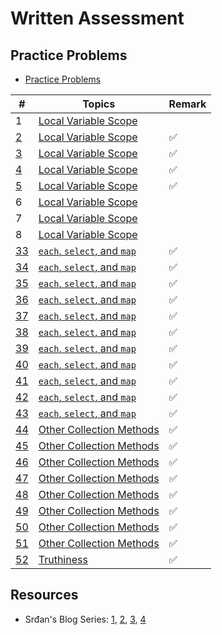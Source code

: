 # Written Assessment

## Practice Problems

- [Practice Problems](https://docs.google.com/document/d/16XteFXEm3lFbcavrXDZs45rNEc1iBxSYC8e4pLhT0Rw/edit#)

| # | Topics | Remark |
| --- | --- | --- |
| 1 | [Local Variable Scope](https://github.com/tsangsiu/RB109/blob/main/Part_1/Practice_Problems/practice_problems.md#local-variable-scope) |
| [2](https://github.com/tsangsiu/RB109/blob/main/Part_1/Practice_Problems/practice_problems.md#2) | [Local Variable Scope](https://github.com/tsangsiu/RB109/blob/main/Part_1/Practice_Problems/practice_problems.md#local-variable-scope) | :white_check_mark:
| [3](https://github.com/tsangsiu/RB109/blob/main/Part_1/Practice_Problems/practice_problems.md#3) | [Local Variable Scope](https://github.com/tsangsiu/RB109/blob/main/Part_1/Practice_Problems/practice_problems.md#local-variable-scope) | :white_check_mark:
| [4](https://github.com/tsangsiu/RB109/blob/main/Part_1/Practice_Problems/practice_problems.md#4) | [Local Variable Scope](https://github.com/tsangsiu/RB109/blob/main/Part_1/Practice_Problems/practice_problems.md#local-variable-scope) | :white_check_mark:
| [5](https://github.com/tsangsiu/RB109/blob/main/Part_1/Practice_Problems/practice_problems.md#5) | [Local Variable Scope](https://github.com/tsangsiu/RB109/blob/main/Part_1/Practice_Problems/practice_problems.md#local-variable-scope) | :white_check_mark:
| 6 | [Local Variable Scope](https://github.com/tsangsiu/RB109/blob/main/Part_1/Practice_Problems/practice_problems.md#local-variable-scope) | 
| 7 | [Local Variable Scope](https://github.com/tsangsiu/RB109/blob/main/Part_1/Practice_Problems/practice_problems.md#local-variable-scope) |
| 8 | [Local Variable Scope](https://github.com/tsangsiu/RB109/blob/main/Part_1/Practice_Problems/practice_problems.md#local-variable-scope) | 
| [33](https://github.com/tsangsiu/RB109/blob/main/Part_1/Practice_Problems/practice_problems.md#33) | [`each`, `select`, and `map`](https://github.com/tsangsiu/RB109/blob/main/Part_1/Practice_Problems/practice_problems.md#each-select-and-map) | :white_check_mark:
| [34](https://github.com/tsangsiu/RB109/blob/main/Part_1/Practice_Problems/practice_problems.md#34) | [`each`, `select`, and `map`](https://github.com/tsangsiu/RB109/blob/main/Part_1/Practice_Problems/practice_problems.md#each-select-and-map) | :white_check_mark:
| [35](https://github.com/tsangsiu/RB109/blob/main/Part_1/Practice_Problems/practice_problems.md#35) | [`each`, `select`, and `map`](https://github.com/tsangsiu/RB109/blob/main/Part_1/Practice_Problems/practice_problems.md#each-select-and-map) | :white_check_mark:
| [36](https://github.com/tsangsiu/RB109/blob/main/Part_1/Practice_Problems/practice_problems.md#36) | [`each`, `select`, and `map`](https://github.com/tsangsiu/RB109/blob/main/Part_1/Practice_Problems/practice_problems.md#each-select-and-map) | :white_check_mark:
| [37](https://github.com/tsangsiu/RB109/blob/main/Part_1/Practice_Problems/practice_problems.md#37) | [`each`, `select`, and `map`](https://github.com/tsangsiu/RB109/blob/main/Part_1/Practice_Problems/practice_problems.md#each-select-and-map) | :white_check_mark:
| [38](https://github.com/tsangsiu/RB109/blob/main/Part_1/Practice_Problems/practice_problems.md#38) | [`each`, `select`, and `map`](https://github.com/tsangsiu/RB109/blob/main/Part_1/Practice_Problems/practice_problems.md#each-select-and-map) | :white_check_mark:
| [39](https://github.com/tsangsiu/RB109/blob/main/Part_1/Practice_Problems/practice_problems.md#39) | [`each`, `select`, and `map`](https://github.com/tsangsiu/RB109/blob/main/Part_1/Practice_Problems/practice_problems.md#each-select-and-map) | :white_check_mark:
| [40](https://github.com/tsangsiu/RB109/blob/main/Part_1/Practice_Problems/practice_problems.md#40) | [`each`, `select`, and `map`](https://github.com/tsangsiu/RB109/blob/main/Part_1/Practice_Problems/practice_problems.md#each-select-and-map) | :white_check_mark:
| [41](https://github.com/tsangsiu/RB109/blob/main/Part_1/Practice_Problems/practice_problems.md#41) | [`each`, `select`, and `map`](https://github.com/tsangsiu/RB109/blob/main/Part_1/Practice_Problems/practice_problems.md#each-select-and-map) | :white_check_mark:
| [42](https://github.com/tsangsiu/RB109/blob/main/Part_1/Practice_Problems/practice_problems.md#42) | [`each`, `select`, and `map`](https://github.com/tsangsiu/RB109/blob/main/Part_1/Practice_Problems/practice_problems.md#each-select-and-map) | :white_check_mark:
| [43](https://github.com/tsangsiu/RB109/blob/main/Part_1/Practice_Problems/practice_problems.md#43) | [`each`, `select`, and `map`](https://github.com/tsangsiu/RB109/blob/main/Part_1/Practice_Problems/practice_problems.md#each-select-and-map) | :white_check_mark:
| [44](https://github.com/tsangsiu/RB109/blob/main/Part_1/Practice_Problems/practice_problems.md#44) | [Other Collection Methods](https://github.com/tsangsiu/RB109/blob/main/Part_1/Practice_Problems/practice_problems.md#other-collection-methods) | :white_check_mark:
| [45](https://github.com/tsangsiu/RB109/blob/main/Part_1/Practice_Problems/practice_problems.md#45) | [Other Collection Methods](https://github.com/tsangsiu/RB109/blob/main/Part_1/Practice_Problems/practice_problems.md#other-collection-methods) | :white_check_mark:
| [46](https://github.com/tsangsiu/RB109/blob/main/Part_1/Practice_Problems/practice_problems.md#46) | [Other Collection Methods](https://github.com/tsangsiu/RB109/blob/main/Part_1/Practice_Problems/practice_problems.md#other-collection-methods) | :white_check_mark:
| [47](https://github.com/tsangsiu/RB109/blob/main/Part_1/Practice_Problems/practice_problems.md#47) | [Other Collection Methods](https://github.com/tsangsiu/RB109/blob/main/Part_1/Practice_Problems/practice_problems.md#other-collection-methods) | :white_check_mark:
| [48](https://github.com/tsangsiu/RB109/blob/main/Part_1/Practice_Problems/practice_problems.md#48) | [Other Collection Methods](https://github.com/tsangsiu/RB109/blob/main/Part_1/Practice_Problems/practice_problems.md#other-collection-methods) | :white_check_mark:
| [49](https://github.com/tsangsiu/RB109/blob/main/Part_1/Practice_Problems/practice_problems.md#49) | [Other Collection Methods](https://github.com/tsangsiu/RB109/blob/main/Part_1/Practice_Problems/practice_problems.md#other-collection-methods) | :white_check_mark:
| [50](https://github.com/tsangsiu/RB109/blob/main/Part_1/Practice_Problems/practice_problems.md#50) | [Other Collection Methods](https://github.com/tsangsiu/RB109/blob/main/Part_1/Practice_Problems/practice_problems.md#other-collection-methods) | :white_check_mark:
| [51](https://github.com/tsangsiu/RB109/blob/main/Part_1/Practice_Problems/practice_problems.md#51) | [Other Collection Methods](https://github.com/tsangsiu/RB109/blob/main/Part_1/Practice_Problems/practice_problems.md#other-collection-methods) | :white_check_mark:
| [52](https://github.com/tsangsiu/RB109/blob/main/Part_1/Practice_Problems/practice_problems.md#52) | [Truthiness](https://github.com/tsangsiu/RB109/blob/main/Part_1/Practice_Problems/practice_problems.md#truthiness) | :white_check_mark:

## Resources

- Srđan's Blog Series: [1](https://medium.com/how-i-started-learning-coding-from-scratch/advices-for-109-written-assessment-part-1-6f7fa821cf84), [2](https://medium.com/how-i-started-learning-coding-from-scratch/advice-for-109-written-assessment-part-2-594060594f6e), [3](https://medium.com/how-i-started-learning-coding-from-scratch/advice-for-109-written-assessment-part-3-d39dceb06c0c), [4](https://medium.com/how-i-started-learning-coding-from-scratch/advice-for-109-written-assessment-part-4-e205174ece7b)
